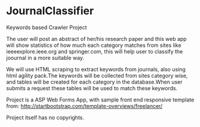 # JournalClassifier
Keywords based Crawler Project 

The user will post an abstract of her/his research paper and this web app will show statistics of how much each category matches from sites like ieeeexplore.ieee.org and springer.com, this will help user to classify the joournal in a more suitable way.


We will use HTML scraping to extract keywords from journals, also using html agility pack.The keywords will be collected from sites category wise, and tables will be created for each category in the database.When user submits a request these tables will be used to match these keywords.

Project is a ASP Web Forms  App, with sample front end responsive template from: http://startbootstrap.com/template-overviews/freelancer/



Project itself has no copyrights.

